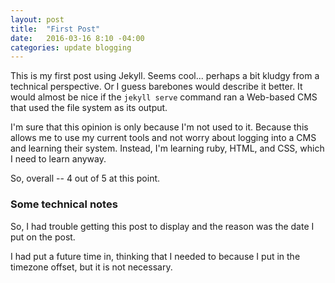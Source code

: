 ```yaml
---
layout: post
title:  "First Post"
date:   2016-03-16 8:10 -04:00
categories: update blogging
---
```

This is my first post using Jekyll. Seems cool... perhaps a bit kludgy from a technical perspective. Or I guess barebones would describe it better. It would almost be nice if the `jekyll serve` command ran a Web-based CMS that used the file system as its output. 

I'm sure that this opinion is only because I'm not used to it. Because this allows me to use my current tools and not worry about logging into a CMS and learning their system. Instead, I'm learning ruby, HTML, and CSS, which I need to learn anyway.

So, overall -- 4 out of 5 at this point.

### Some technical notes
So, I had trouble getting this post to display and the reason was the date I put on the post.

I had put a future time in, thinking that I needed to because I put in the timezone offset, but it is not necessary.